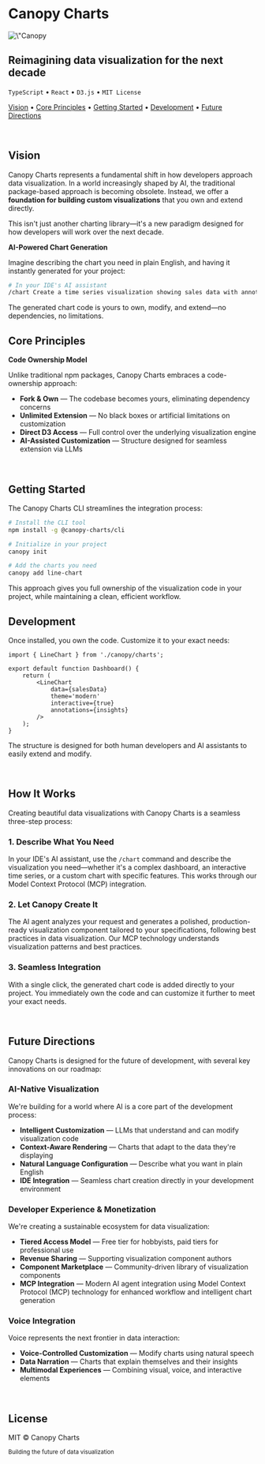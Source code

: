 # Canopy Charts

<div align=\"center\">
  <img src=\"public/favicon.svg\" width=\"180\" height=\"180\" alt=\"Canopy Charts Logo\">
  
  <h2>Reimagining data visualization for the next decade</h2>
  
  <p align=\"center\">
    <code>TypeScript</code> •
    <code>React</code> •
    <code>D3.js</code> •
    <code>MIT License</code>
  </p>
</div>

<p align=\"center\">
  <a href=\"#vision\">Vision</a> •
  <a href=\"#core-principles\">Core Principles</a> •
  <a href=\"#getting-started\">Getting Started</a> •
  <a href=\"#development\">Development</a> •
  <a href=\"#future-directions\">Future Directions</a>
</p>

<br />

## Vision

Canopy Charts represents a fundamental shift in how developers approach data visualization. In a world increasingly shaped by AI, the traditional package-based approach is becoming obsolete. Instead, we offer a **foundation for building custom visualizations** that you own and extend directly.

This isn't just another charting library—it's a new paradigm designed for how developers will work over the next decade.

**AI-Powered Chart Generation**

Imagine describing the chart you need in plain English, and having it instantly generated for your project:

```bash
# In your IDE's AI assistant
/chart Create a time series visualization showing sales data with annotations for key events
```

The generated chart code is yours to own, modify, and extend—no dependencies, no limitations.

## Core Principles

**Code Ownership Model**

Unlike traditional npm packages, Canopy Charts embraces a code-ownership approach:

- **Fork & Own** — The codebase becomes yours, eliminating dependency concerns
- **Unlimited Extension** — No black boxes or artificial limitations on customization
- **Direct D3 Access** — Full control over the underlying visualization engine
- **AI-Assisted Customization** — Structure designed for seamless extension via LLMs

<br />

## Getting Started

The Canopy Charts CLI streamlines the integration process:

```bash
# Install the CLI tool
npm install -g @canopy-charts/cli

# Initialize in your project
canopy init

# Add the charts you need
canopy add line-chart
```

This approach gives you full ownership of the visualization code in your project, while maintaining a clean, efficient workflow.

## Development

Once installed, you own the code. Customize it to your exact needs:

```tsx
import { LineChart } from './canopy/charts';

export default function Dashboard() {
	return (
		<LineChart
			data={salesData}
			theme='modern'
			interactive={true}
			annotations={insights}
		/>
	);
}
```

The structure is designed for both human developers and AI assistants to easily extend and modify.

<br />

## How It Works

Creating beautiful data visualizations with Canopy Charts is a seamless three-step process:

### 1. Describe What You Need

In your IDE's AI assistant, use the `/chart` command and describe the visualization you need—whether it's a complex dashboard, an interactive time series, or a custom chart with specific features. This works through our Model Context Protocol (MCP) integration.

### 2. Let Canopy Create It

The AI agent analyzes your request and generates a polished, production-ready visualization component tailored to your specifications, following best practices in data visualization. Our MCP technology understands visualization patterns and best practices.

### 3. Seamless Integration

With a single click, the generated chart code is added directly to your project. You immediately own the code and can customize it further to meet your exact needs.

<br />

## Future Directions

Canopy Charts is designed for the future of development, with several key innovations on our roadmap:

### AI-Native Visualization

We're building for a world where AI is a core part of the development process:

- **Intelligent Customization** — LLMs that understand and can modify visualization code
- **Context-Aware Rendering** — Charts that adapt to the data they're displaying
- **Natural Language Configuration** — Describe what you want in plain English
- **IDE Integration** — Seamless chart creation directly in your development environment

### Developer Experience & Monetization

We're creating a sustainable ecosystem for data visualization:

- **Tiered Access Model** — Free tier for hobbyists, paid tiers for professional use
- **Revenue Sharing** — Supporting visualization component authors
- **Component Marketplace** — Community-driven library of visualization components
- **MCP Integration** — Modern AI agent integration using Model Context Protocol (MCP) technology for enhanced workflow and intelligent chart generation

### Voice Integration

Voice represents the next frontier in data interaction:

- **Voice-Controlled Customization** — Modify charts using natural speech
- **Data Narration** — Charts that explain themselves and their insights
- **Multimodal Experiences** — Combining visual, voice, and interactive elements

<br />

## License

MIT © Canopy Charts

<p align=\"center\">
  <sub>Building the future of data visualization</sub>
</p>
